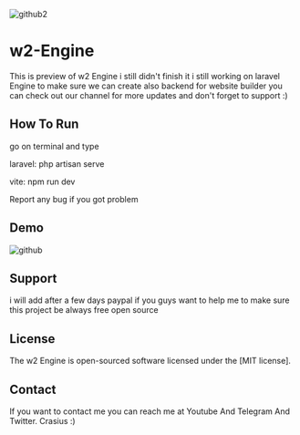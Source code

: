 
![github2](https://github.com/user-attachments/assets/4ae0d417-bd12-4c94-a574-0a205530d5e9)

# w2-Engine
This is preview of w2 Engine i still didn't finish it i still working on laravel Engine to make sure we can create also backend for website builder
you can check out our channel for more updates and don't forget to support :)

## How To Run
go on terminal and type

laravel: php artisan serve

vite: npm run dev

Report any bug if you got problem

## Demo
![github](https://github.com/user-attachments/assets/58c13d59-90ab-43f4-ae84-48bc0bcfd78e)

## Support
i will add after a few days paypal if you guys want to help me to make sure this project be always free open source

## License
The w2 Engine is open-sourced software licensed under the [MIT license].

## Contact
If you want to contact me you can reach me at Youtube And Telegram And Twitter. 
Crasius :)

